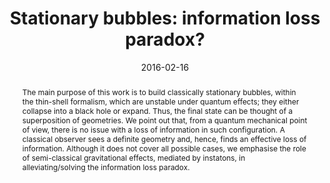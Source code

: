 ---
title: "Stationary bubbles: information loss paradox?"
authors:
- admin
- Misao Sasaki
date: "2016-02-16"
doi: "10.1142/9789813203952_0080"

# Schedule page publish date (NOT publication's date).
publishDate: ""

# Publication type.
# Legend: 0 = Uncategorized; 1 = Conference paper; 2 = Journal article;
# 3 = Preprint / Working Paper; 4 = Report; 5 = Book; 6 = Book section;
# 7 = Thesis; 8 = Patent
publication_types: ["1"]

# Publication name and optional abbreviated publication name.
publication: "*International Journal of Modern Physics D*"
publication_short: "IJMPD"

abstract: The main purpose of this work is to build classically stationary bubbles, within the thin-shell formalism, which are unstable under quantum effects; they either collapse into a black hole or expand. Thus, the final state can be thought of a superposition of geometries. We point out that, from a quantum mechanical point of view, there is no issue with a loss of information in such configuration. A classical observer sees a definite geometry and, hence, finds an effective loss of information. Although it does not cover all possible cases, we emphasise the role of semi-classical gravitational effects, mediated by instatons, in alleviating/solving the information loss paradox.

# Summary. An optional shortened abstract.
summary: 

tags:
- Black holes
- Quantum tunneling
- Euclidean gravity
- Quantum gravity
featured: false

links:
 - name: arXiv
   url: http://arxiv.org/pdf/1602.04969.pdf
url_pdf: 
url_code: ''
url_dataset: ''
url_poster: ''
url_project: ''
url_slides: ''
url_source: ''
url_video: ''

# Featured image
# To use, add an image named `featured.jpg/png` to your page's folder. 
image:
  caption: 'Image credit: [**Unsplash**]'
  focal_point: ""
  preview_only: false

# Associated Projects (optional).
#   Associate this publication with one or more of your projects.
#   Simply enter your project's folder or file name without extension.
#   E.g. `internal-project` references `content/project/internal-project/index.md`.
#   Otherwise, set `projects: []`.
projects:
- euclideangravity

# Slides (optional).
#   Associate this publication with Markdown slides.
#   Simply enter your slide deck's filename without extension.
#   E.g. `slides: "example"` references `content/slides/example/index.md`.
#   Otherwise, set `slides: ""`.
slides: ""
---